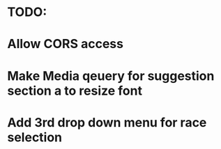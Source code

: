 # TODO: 
# Allow CORS access
# Make Media qeuery for suggestion section a to resize font
# Add 3rd drop down menu for race selection
